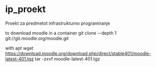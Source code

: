 # ip_proekt
Proekt za predmetot infrastrukturno programiranje

to download moodle in a container
git clone --depth 1 git://git.moodle.org/moodle.git


with apt
wget https://download.moodle.org/download.php/direct/stable401/moodle-latest-401.tgz
tar -zxvf moodle-latest-401.tgz
